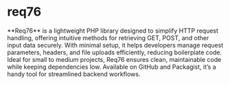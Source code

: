 <h1> req76 </h1>
**Req76** is a lightweight PHP library designed to simplify HTTP request handling, offering intuitive methods for retrieving GET, POST, and other input data securely. With minimal setup, it helps developers manage request parameters, headers, and file uploads efficiently, reducing boilerplate code. Ideal for small to medium projects, Req76 ensures clean, maintainable code while keeping dependencies low. Available on GitHub and Packagist, it’s a handy tool for streamlined backend workflows.

